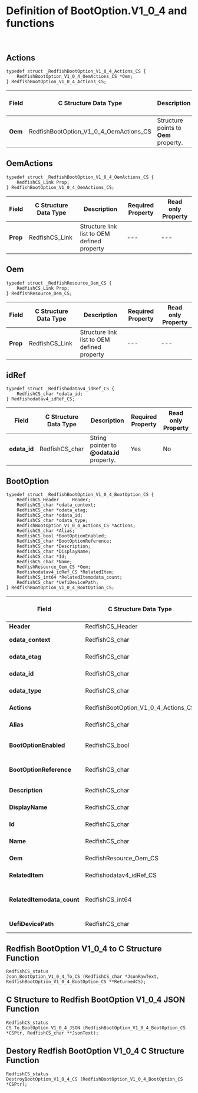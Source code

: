 # Definition of BootOption.V1_0_4 and functions<br><br>

## Actions
    typedef struct _RedfishBootOption_V1_0_4_Actions_CS {
        RedfishBootOption_V1_0_4_OemActions_CS *Oem;
    } RedfishBootOption_V1_0_4_Actions_CS;

|Field |C Structure Data Type|Description |Required Property|Read only Property
| ---  | --- | --- | --- | ---
|**Oem**|RedfishBootOption_V1_0_4_OemActions_CS| Structure points to **Oem** property.| No| No


## OemActions
    typedef struct _RedfishBootOption_V1_0_4_OemActions_CS {
        RedfishCS_Link Prop;
    } RedfishBootOption_V1_0_4_OemActions_CS;

|Field |C Structure Data Type|Description |Required Property|Read only Property
| ---  | --- | --- | --- | ---
|**Prop**|RedfishCS_Link| Structure link list to OEM defined property| ---| ---


## Oem
    typedef struct _RedfishResource_Oem_CS {
        RedfishCS_Link Prop;
    } RedfishResource_Oem_CS;

|Field |C Structure Data Type|Description |Required Property|Read only Property
| ---  | --- | --- | --- | ---
|**Prop**|RedfishCS_Link| Structure link list to OEM defined property| ---| ---


## idRef
    typedef struct _Redfishodatav4_idRef_CS {
        RedfishCS_char *odata_id;
    } Redfishodatav4_idRef_CS;

|Field |C Structure Data Type|Description |Required Property|Read only Property
| ---  | --- | --- | --- | ---
|**odata_id**|RedfishCS_char| String pointer to **@odata.id** property.| Yes| No


## BootOption
    typedef struct _RedfishBootOption_V1_0_4_BootOption_CS {
        RedfishCS_Header     Header;
        RedfishCS_char *odata_context;
        RedfishCS_char *odata_etag;
        RedfishCS_char *odata_id;
        RedfishCS_char *odata_type;
        RedfishBootOption_V1_0_4_Actions_CS *Actions;
        RedfishCS_char *Alias;
        RedfishCS_bool *BootOptionEnabled;
        RedfishCS_char *BootOptionReference;
        RedfishCS_char *Description;
        RedfishCS_char *DisplayName;
        RedfishCS_char *Id;
        RedfishCS_char *Name;
        RedfishResource_Oem_CS *Oem;
        Redfishodatav4_idRef_CS *RelatedItem;
        RedfishCS_int64 *RelatedItemodata_count;
        RedfishCS_char *UefiDevicePath;
    } RedfishBootOption_V1_0_4_BootOption_CS;

|Field |C Structure Data Type|Description |Required Property|Read only Property
| ---  | --- | --- | --- | ---
|**Header**|RedfishCS_Header|Redfish C structure header|---|---
|**odata_context**|RedfishCS_char| String pointer to **@odata.context** property.| No| No
|**odata_etag**|RedfishCS_char| String pointer to **@odata.etag** property.| No| No
|**odata_id**|RedfishCS_char| String pointer to **@odata.id** property.| Yes| No
|**odata_type**|RedfishCS_char| String pointer to **@odata.type** property.| Yes| No
|**Actions**|RedfishBootOption_V1_0_4_Actions_CS| Structure points to **Actions** property.| No| No
|**Alias**|RedfishCS_char| String pointer to **Alias** property.| No| Yes
|**BootOptionEnabled**|RedfishCS_bool| Boolean pointer to **BootOptionEnabled** property.| No| No
|**BootOptionReference**|RedfishCS_char| String pointer to **BootOptionReference** property.| Yes| Yes
|**Description**|RedfishCS_char| String pointer to **Description** property.| No| Yes
|**DisplayName**|RedfishCS_char| String pointer to **DisplayName** property.| No| Yes
|**Id**|RedfishCS_char| String pointer to **Id** property.| Yes| Yes
|**Name**|RedfishCS_char| String pointer to **Name** property.| Yes| Yes
|**Oem**|RedfishResource_Oem_CS| Structure points to **Oem** property.| No| No
|**RelatedItem**|Redfishodatav4_idRef_CS| Structure points to **RelatedItem** property.| No| Yes
|**RelatedItemodata_count**|RedfishCS_int64| 64-bit long long interger pointer to **RelatedItem@odata.count** property.| No| No
|**UefiDevicePath**|RedfishCS_char| String pointer to **UefiDevicePath** property.| No| Yes
## Redfish BootOption V1_0_4 to C Structure Function
    RedfishCS_status
    Json_BootOption_V1_0_4_To_CS (RedfishCS_char *JsonRawText, RedfishBootOption_V1_0_4_BootOption_CS **ReturnedCS);

## C Structure to Redfish BootOption V1_0_4 JSON Function
    RedfishCS_status
    CS_To_BootOption_V1_0_4_JSON (RedfishBootOption_V1_0_4_BootOption_CS *CSPtr, RedfishCS_char **JsonText);

## Destory Redfish BootOption V1_0_4 C Structure Function
    RedfishCS_status
    DestroyBootOption_V1_0_4_CS (RedfishBootOption_V1_0_4_BootOption_CS *CSPtr);

